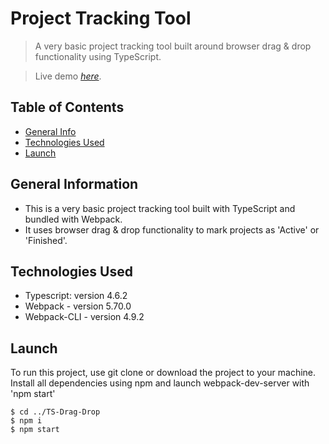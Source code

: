 # Project Tracking Tool

> A very basic project tracking tool built around browser drag & drop functionality using TypeScript.

> Live demo [_here_](https://focused-booth-5edd23.netlify.app/public/).

## Table of Contents

-   [General Info](#general-information)
-   [Technologies Used](#technologies-used)
-   [Launch](#launch)

## General Information

-   This is a very basic project tracking tool built with TypeScript and bundled with Webpack.
-   It uses browser drag & drop functionality to mark projects as 'Active' or 'Finished'.

## Technologies Used

-   Typescript: version 4.6.2
-   Webpack - version 5.70.0
-   Webpack-CLI - version 4.9.2

## Launch

To run this project, use git clone or download the project to your machine.
Install all dependencies using npm and launch webpack-dev-server with 'npm start'

```
$ cd ../TS-Drag-Drop
$ npm i
$ npm start
```
